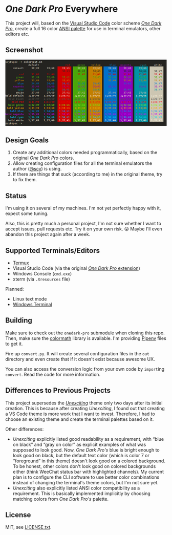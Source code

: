 # _One Dark Pro_ Everywhere

This project will, based on the [Visual Studio Code](https://code.visualstudio.com/) color scheme [_One Dark Pro_](https://binaryify.github.io/OneDark-Pro/), create a full 16 color [ANSI palette](https://en.wikipedia.org/wiki/ANSI_escape_code#Colors) for use in terminal emulators, other editors etc.

## Screenshot

![Screenshot of a color table](color-table.png)

## Design Goals

1. Create any additional colors needed programmatically, based on the original _One Dark Pro_ colors.
2. Allow creating configuration files for all the terminal emulators the author ([@scy](https://github.com/scy)) is using.
3. If there are things that suck (according to me) in the original theme, try to fix them.

## Status

I'm using it on several of my machines.
I'm not yet perfectly happy with it, expect some tuning.

Also, this is pretty much a personal project, I'm not sure whether I want to accept issues, pull requests etc.
Try it on your own risk. 😛
Maybe I'll even abandon this project again after a week.

## Supported Terminals/Editors

* [Termux](https://termux.com/)
* Visual Studio Code (via the original [_One Dark Pro_ extension](https://marketplace.visualstudio.com/items?itemName=zhuangtongfa.Material-theme))
* Windows Console (`cmd.exe`)
* xterm (via `.Xresources` file)

Planned:

* Linux text mode
* [Windows Terminal](https://github.com/Microsoft/Terminal)

## Building

Make sure to check out the `onedark-pro` submodule when cloning this repo.
Then, make sure the [colormath](https://python-colormath.readthedocs.io/) library is available.
I'm providing [Pipenv](https://docs.pipenv.org/) files to get it.

Fire up `convert.py`.
It will create several configuration files in the `out` directory and even create that if it doesn't exist because awesome UX.

You can also access the conversion logic from your own code by `import`ing `convert`.
Read the code for more information.

## Differences to Previous Projects

This project supersedes the [_Unexciting_](https://github.com/scy/unexciting) theme only two days after its initial creation.
This is because after creating _Unexciting_, I found out that creating a VS Code theme is more work that I want to invest.
Therefore, I had to choose an existing theme and create the terminal palettes based on it.

Other differences:

* _Unexciting_ explicitly listed good readability as a requirement, with “blue on black” and “gray on color” as explicit examples of what was supposed to look good.
  Now, _One Dark Pro's_ blue is bright enough to look good on black, but the default text color (which is color 7 or “foreground” in this theme) doesn't look good on a colored background.
  To be honest, other colors don't look good on colored backgrounds either (think WeeChat status bar with highlighted channels).
  My current plan is to configure the CLI software to use better color combinations instead of changing the terminal's theme colors, but I'm not sure yet.
* _Unexciting_ also explicitly listed ANSI color compatibility as a requirement.
  This is basically implemented implicitly by choosing matching colors from _One Dark Pro's_ palette.

## License

MIT, see [LICENSE.txt](LICENSE.txt).
